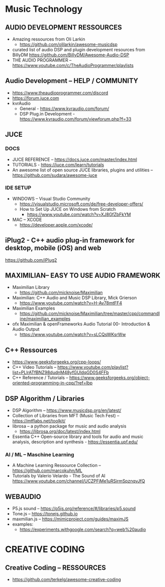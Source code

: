 # Music Technology

## AUDIO DEVELOPMENT RESSOURCES

- Amazing ressources from Oli Larkin
  - <https://github.com/olilarkin/awesome-musicdsp>
- curated list of audio DSP and plugin development resources from BillyDM <https://github.com/BillyDM/Awesome-Audio-DSP>
- THE AUDIO PROGRAMMER – https://www.youtube.com/c/TheAudioProgrammer/playlists

## Audio Development – HELP / COMMUNITY

- <https://www.theaudioprogrammer.com/discord>
- <https://forum.juce.com>
- kvrAudio
  - General - <https://www.kvraudio.com/forum/>
  - DSP Plug.in Development - <https://www.kvraudio.com/forum/viewforum.php?f=33>

## JUCE

### DOCS

- JUCE REFERENCE – <https://docs.juce.com/master/index.html>
- TUTORIALS - <https://juce.com/learn/tutorials>
- An awesome list of open source JUCE libraries, plugins and utilities – <https://github.com/sudara/awesome-juce>

### IDE SETUP

- WINDOWS – Visual Studio Community
  - <https://visualstudio.microsoft.com/de/free-developer-offers/>
  - How to Set Up JUCE on Windows from Scratch
    - <https://www.youtube.com/watch?v=XJ8GfZbFkYM>
- MAC – XCODE
  - <https://developer.apple.com/xcode/>

## iPlug2 - C++ audio plug-in framework for desktop, mobile (iOS) and web
https://github.com/iPlug2


## MAXIMILIAN– EASY TO USE AUDIO FRAMEWORK

- Maximilian Library
  - <https://github.com/micknoise/Maximilian>
- Maximilian: C++ Audio and Music DSP Library, Mick Grierson
  - <https://www.youtube.com/watch?v=H-Av78mtFF4>
- Maximilian Examples
  - <https://github.com/micknoise/Maximilian/tree/master/cpp/commandline/maximilian_examples>
- ofx Maximilian & openFrameworks Audio Tutorial 00- Introduction & Audio Output
  - <https://www.youtube.com/watch?v=sLCQsWKsrWw>

## C++ Ressources

- https://www.geeksforgeeks.org/cpp-loops/
- C++ Video Tutorials – <https://www.youtube.com/playlist?list=PLlrATfBNZ98dudnM48yfGUldqGD0S4FFb>
- C++ Reference / Tutorials – <https://www.geeksforgeeks.org/object-oriented-programming-in-cpp/?ref=lbp>

## DSP Algorithm / Libraries

- DSP Algorithm – <https://www.musicdsp.org/en/latest/>
- Collection of Libraries from MFT (Music Tech Fest) – <https://mtflabs.net/toolkit/>
- librosa – a python package for music and audio analysis
  - <https://librosa.org/doc/latest/index.html>
- Essentia C++ Open-source library and tools for audio and music analysis, description and synthesis - <https://essentia.upf.edu/>

### AI / ML – Maschine Learning

- A Machine Learning Ressource Collection – <https://github.com/marcokuhn/ML>
- Tutorials by Valerio Velardo - The Sound of AI
<https://www.youtube.com/channel/UCZPFjMe1uRSirmSpznqvJfQ>


## WEBAUDIO

- P5.js sound – <https://p5js.org/reference/#/libraries/p5.sound>
- Tone.js – <https://tonejs.github.io>
- maxmilian.js – <https://mimicproject.com/guides/maximJS>
- examples:
  - https://experiments.withgoogle.com/search?q=web%20audio

# CREATIVE CODING

## Creative Coding – RESSOURCES

- <https://github.com/terkelg/awesome-creative-coding>
